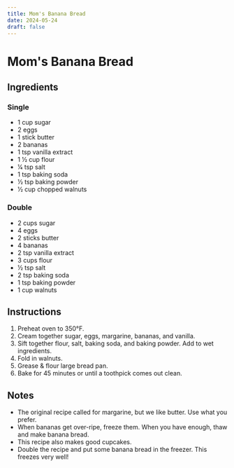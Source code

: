 ```yaml
---
title: Mom's Banana Bread
date: 2024-05-24
draft: false
---
```


# Mom's Banana Bread

## Ingredients

### Single

* 1 cup sugar
* 2 eggs
* 1 stick butter
* 2 bananas
* 1 tsp vanilla extract
* 1 1⁄2 cup flour
* 1⁄4 tsp salt
* 1 tsp baking soda
* 1⁄2 tsp baking powder
* 1⁄2 cup chopped walnuts

### Double

* 2 cups sugar
* 4 eggs
* 2 sticks butter
* 4 bananas
* 2 tsp vanilla extract
* 3 cups flour
* 1⁄2 tsp salt
* 2 tsp baking soda
* 1 tsp baking powder
* 1 cup walnuts

## Instructions

1. Preheat oven to 350°F.
2. Cream together sugar, eggs, margarine, bananas, and vanilla.
3. Sift together flour, salt, baking soda, and baking powder. Add to wet ingredients.
4. Fold in walnuts.
5. Grease & flour large bread pan.
6. Bake for 45 minutes or until a toothpick comes out clean.

## Notes

* The original recipe called for margarine, but we like butter. Use what you prefer.
* When bananas get over-ripe, freeze them. When you have enough, thaw and make banana bread.
* This recipe also makes good cupcakes.
* Double the recipe and put some banana bread in the freezer. This freezes very well!
